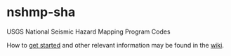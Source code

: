 nshmp-sha
=========

USGS National Seismic Hazard Mapping Program Codes

How to [get started](https://github.com/pmpowers-usgs/nshmp-sha/wiki/Getting-Started) and other relevant information may be found in the [wiki](https://github.com/pmpowers-usgs/nshmp-sha/wiki/).
